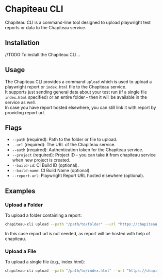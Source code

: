 # Chapiteau CLI

Chapiteau CLI is a command-line tool designed to upload playwright test reports or data to the Chapiteau service. 

## Installation

//TODO
To install the Chapiteau CLI...

## Usage
The Chapiteau CLI provides a command `upload` which is used to upload a playwright report or `index.html` file to the Chapiteau service.  
It supports just sending general data about your test run (if a single file `index.html` specified) or an entire folder - then it will be available in the service as well.  
In case you have report hosted elsewhere, you can still link it with report by providing report url.

## Flags
 - `--path` (required): Path to the folder or file to upload.
 - `--url` (required): The URL of the Chapiteau service.
 - `--auth` (required): Authentication token for the Chapiteau service.
 - `--project` (required): Project ID - you can take it from chapiteau service when new project is created.
 - `--build-id`: CI Build ID (optional).
 - `--build-name`: CI Build Name (optional).
 - `--report-url`: Playwright Report URL hosted elsewhere (optional).

## Examples
### Upload a Folder

To upload a folder containing a report:
```sh
chapiteau-cli upload --path "/path/to/folder" --url "https://chapiteau.shelex.dev" --auth "your_token" --project "projectID" --build-id "buildID" --build-name "buildName"
```

In this case report url is not needed, as report will be hosted with help of chapiteau.

### Upload a File
To upload a single file (e.g., index.html):
```sh
chapiteau-cli upload --path "/path/to/index.html" --url "https://chapiteau.shelex.dev" --auth "your_token" --project "projectID" --build-id "buildID" --build-name "buildName" --report-url "https://github.pages.or.other.url"
```
